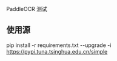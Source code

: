 PaddleOCR 测试

## 使用源 
pip install -r requirements.txt --upgrade -i https://pypi.tuna.tsinghua.edu.cn/simple 

